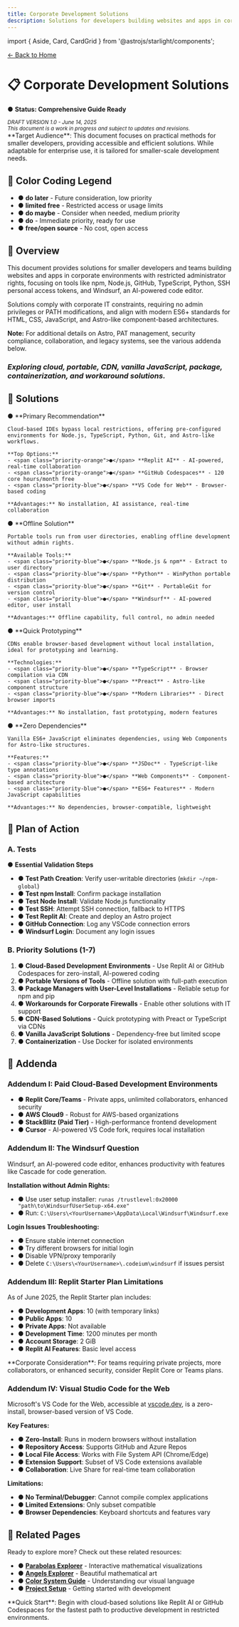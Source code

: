 ```yaml
---
title: Corporate Development Solutions
description: Solutions for developers building websites and apps in corporate environments with restricted administrator rights
---
```


import { Aside, Card, CardGrid } from '@astrojs/starlight/components';

<a href="/" class="back-button">← Back to Home</a>

# 📋 Corporate Development Solutions

<span class="priority-green">●</span> **Status: Comprehensive Guide Ready**

<small>
<em>DRAFT VERSION 1.0 - June 14, 2025</em><br>
<em>This document is a work in progress and subject to updates and revisions.</em>
</small>

<Aside type="tip">
**Target Audience**: This document focuses on practical methods for smaller developers, providing accessible and efficient solutions. While adaptable for enterprise use, it is tailored for smaller-scale development needs.
</Aside>

## 🎯 Color Coding Legend

- <span class="priority-red">●</span> **do later** - Future consideration, low priority
- <span class="priority-orange">●</span> **limited free** - Restricted access or usage limits  
- <span class="priority-yellow">●</span> **do maybe** - Consider when needed, medium priority
- <span class="priority-green">●</span> **do** - Immediate priority, ready for use
- <span class="priority-blue">●</span> **free/open source** - No cost, open access

## 📖 Overview

This document provides solutions for smaller developers and teams building websites and apps in corporate environments with restricted administrator rights, focusing on tools like npm, Node.js, GitHub, TypeScript, Python, SSH personal access tokens, and Windsurf, an AI-powered code editor.

Solutions comply with corporate IT constraints, requiring no admin privileges or PATH modifications, and align with modern ES6+ standards for HTML, CSS, JavaScript, and Astro-like component-based architectures.

**Note:** For additional details on Astro, PAT management, security compliance, collaboration, and legacy systems, see the various addenda below.

### *Exploring cloud, portable, CDN, vanilla JavaScript, package, containerization, and workaround solutions.*

## 🚀 Solutions

<CardGrid stagger>
  <Card title="☁️ Cloud-Based Development" icon="star">
    <span class="priority-green">●</span> **Primary Recommendation**
    
    Cloud-based IDEs bypass local restrictions, offering pre-configured environments for Node.js, TypeScript, Python, Git, and Astro-like workflows.
    
    **Top Options:**
    - <span class="priority-orange">●</span> **Replit AI** - AI-powered, real-time collaboration
    - <span class="priority-orange">●</span> **GitHub Codespaces** - 120 core hours/month free
    - <span class="priority-blue">●</span> **VS Code for Web** - Browser-based coding
    
    **Advantages:** No installation, AI assistance, real-time collaboration
  </Card>

  <Card title="📦 Portable Tools" icon="puzzle">
    <span class="priority-green">●</span> **Offline Solution**
    
    Portable tools run from user directories, enabling offline development without admin rights.
    
    **Available Tools:**
    - <span class="priority-blue">●</span> **Node.js & npm** - Extract to user directory
    - <span class="priority-blue">●</span> **Python** - WinPython portable distribution
    - <span class="priority-blue">●</span> **Git** - PortableGit for version control
    - <span class="priority-blue">●</span> **Windsurf** - AI-powered editor, user install
    
    **Advantages:** Offline capability, full control, no admin needed
  </Card>

  <Card title="🌐 CDN Solutions" icon="external">
    <span class="priority-yellow">●</span> **Quick Prototyping**
    
    CDNs enable browser-based development without local installation, ideal for prototyping and learning.
    
    **Technologies:**
    - <span class="priority-blue">●</span> **TypeScript** - Browser compilation via CDN
    - <span class="priority-blue">●</span> **Preact** - Astro-like component structure
    - <span class="priority-blue">●</span> **Modern Libraries** - Direct browser imports
    
    **Advantages:** No installation, fast prototyping, modern features
  </Card>

  <Card title="⚡ Vanilla JavaScript" icon="document">
    <span class="priority-yellow">●</span> **Zero Dependencies**
    
    Vanilla ES6+ JavaScript eliminates dependencies, using Web Components for Astro-like structures.
    
    **Features:**
    - <span class="priority-blue">●</span> **JSDoc** - TypeScript-like type annotations
    - <span class="priority-blue">●</span> **Web Components** - Component-based architecture
    - <span class="priority-blue">●</span> **ES6+ Features** - Modern JavaScript capabilities
    
    **Advantages:** No dependencies, browser-compatible, lightweight
  </Card>
</CardGrid>

## 🔧 Plan of Action

### A. Tests
<span class="priority-green">●</span> **Essential Validation Steps**

- <span class="priority-green">●</span> **Test Path Creation**: Verify user-writable directories (`mkdir ~/npm-global`)
- <span class="priority-green">●</span> **Test npm Install**: Confirm package installation
- <span class="priority-green">●</span> **Test Node Install**: Validate Node.js functionality  
- <span class="priority-green">●</span> **Test SSH**: Attempt SSH connection, fallback to HTTPS
- <span class="priority-green">●</span> **Test Replit AI**: Create and deploy an Astro project
- <span class="priority-yellow">●</span> **GitHub Connection**: Log any VSCode connection errors
- <span class="priority-yellow">●</span> **Windsurf Login**: Document any login issues

### B. Priority Solutions (1-7)

1. <span class="priority-green">●</span> **Cloud-Based Development Environments** - Use Replit AI or GitHub Codespaces for zero-install, AI-powered coding
2. <span class="priority-green">●</span> **Portable Versions of Tools** - Offline solution with full-path execution
3. <span class="priority-green">●</span> **Package Managers with User-Level Installations** - Reliable setup for npm and pip
4. <span class="priority-green">●</span> **Workarounds for Corporate Firewalls** - Enable other solutions with IT support
5. <span class="priority-yellow">●</span> **CDN-Based Solutions** - Quick prototyping with Preact or TypeScript via CDNs
6. <span class="priority-yellow">●</span> **Vanilla JavaScript Solutions** - Dependency-free but limited scope
7. <span class="priority-yellow">●</span> **Containerization** - Use Docker for isolated environments

## 📄 Addenda

### Addendum I: Paid Cloud-Based Development Environments
- <span class="priority-red">●</span> **Replit Core/Teams** - Private apps, unlimited collaborators, enhanced security
- <span class="priority-red">●</span> **AWS Cloud9** - Robust for AWS-based organizations
- <span class="priority-red">●</span> **StackBlitz (Paid Tier)** - High-performance frontend development
- <span class="priority-yellow">●</span> **Cursor** - AI-powered VS Code fork, requires local installation

### Addendum II: The Windsurf Question
Windsurf, an AI-powered code editor, enhances productivity with features like Cascade for code generation.

**Installation without Admin Rights:**
- <span class="priority-blue">●</span> Use user setup installer: `runas /trustlevel:0x20000 "path\to\WindsurfUserSetup-x64.exe"`
- <span class="priority-blue">●</span> Run: `C:\Users\<YourUsername>\AppData\Local\Windsurf\Windsurf.exe`

**Login Issues Troubleshooting:**
- <span class="priority-green">●</span> Ensure stable internet connection
- <span class="priority-green">●</span> Try different browsers for initial login
- <span class="priority-yellow">●</span> Disable VPN/proxy temporarily
- <span class="priority-yellow">●</span> Delete `C:\Users\<YourUsername>\.codeium\windsurf` if issues persist

### Addendum III: Replit Starter Plan Limitations
As of June 2025, the Replit Starter plan includes:

- <span class="priority-orange">●</span> **Development Apps**: 10 (with temporary links)
- <span class="priority-orange">●</span> **Public Apps**: 10
- <span class="priority-red">●</span> **Private Apps**: Not available
- <span class="priority-orange">●</span> **Development Time**: 1200 minutes per month
- <span class="priority-orange">●</span> **Account Storage**: 2 GiB
- <span class="priority-orange">●</span> **Replit AI Features**: Basic level access

<Aside type="note">
**Corporate Consideration**: For teams requiring private projects, more collaborators, or enhanced security, consider Replit Core or Teams plans.
</Aside>

### Addendum IV: Visual Studio Code for the Web
Microsoft's VS Code for the Web, accessible at [vscode.dev](https://vscode.dev/), is a zero-install, browser-based version of VS Code.

**Key Features:**
- <span class="priority-green">●</span> **Zero-Install**: Runs in modern browsers without installation
- <span class="priority-green">●</span> **Repository Access**: Supports GitHub and Azure Repos
- <span class="priority-green">●</span> **Local File Access**: Works with File System API (Chrome/Edge)
- <span class="priority-green">●</span> **Extension Support**: Subset of VS Code extensions available
- <span class="priority-green">●</span> **Collaboration**: Live Share for real-time team collaboration

**Limitations:**
- <span class="priority-red">●</span> **No Terminal/Debugger**: Cannot compile complex applications
- <span class="priority-yellow">●</span> **Limited Extensions**: Only subset compatible
- <span class="priority-yellow">●</span> **Browser Dependencies**: Keyboard shortcuts and features vary

## 🔗 Related Pages

Ready to explore more? Check out these related resources:

- <span class="priority-green">●</span> [**Parabolas Explorer**](/parabolas/) - Interactive mathematical visualizations
- <span class="priority-green">●</span> [**Angels Explorer**](/angels/) - Beautiful mathematical art
- <span class="priority-blue">●</span> [**Color System Guide**](/color-system/) - Understanding our visual language
- <span class="priority-blue">●</span> [**Project Setup**](/setup/) - Getting started with development

<Aside type="tip">
**Quick Start**: Begin with cloud-based solutions like Replit AI or GitHub Codespaces for the fastest path to productive development in restricted environments.
</Aside>
